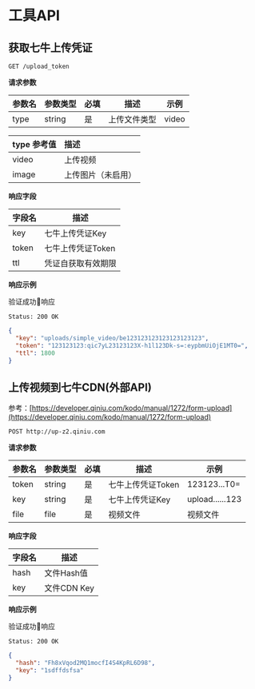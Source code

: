 # 工具API

## 获取七牛上传凭证

```
GET /upload_token
```

**请求参数**

| 参数名 | 参数类型 | 必填 | 描述 | 示例 |
| --- | --- | --- | --- | --- |
| type | string | 是 | 上传文件类型 | video |

| type 参考值 | 描述 |
| :--- | :--- |
| video | 上传视频 |
| image | 上传图片（未启用） |

**响应字段**

| 字段名 | 描述 |
| --- | --- |
| key | 七牛上传凭证Key |
| token | 七牛上传凭证Token |
| ttl | 凭证自获取有效期限 |

**响应示例**

验证成功响应

```
Status: 200 OK
```

```json
{
  "key": "uploads/simple_video/be123123123123123123123",
  "token": "123123123:qic7yL23123123X-h1l123Dk-s=:eypbmUiOjE1MT0=",
  "ttl": 1800
}
```

## 上传视频到七牛CDN(外部API)

参考：[https://developer.qiniu.com/kodo/manual/1272/form-upload](https://developer.qiniu.com/kodo/manual/1272/form-upload)

```
POST http://up-z2.qiniu.com
```

**请求参数**

| 参数名 | 参数类型 | 必填 | 描述 | 示例 |
| --- | --- | --- | --- | --- |
| token | string | 是 | 七牛上传凭证Token | 123123...T0= |
| key | string | 是 | 七牛上传凭证Key | upload......123 |
| file | file | 是 | 视频文件 | 视频文件 |

**响应字段**

| 字段名 | 描述 |
| --- | --- |
| hash | 文件Hash值 |
| key | 文件CDN Key |

**响应示例**

验证成功响应

```
Status: 200 OK
```

```json
{
  "hash": "Fh8xVqod2MQ1mocfI4S4KpRL6D98",
  "key": "1sdffdsfsa"
}
```
